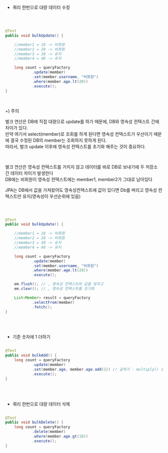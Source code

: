 * 쿼리 한번으로 대량 데이터 수정

<br/>

```java

@Test
public void bulkUpdate() {

    //member1 = 10 -> 비회원
    //member2 = 20 -> 비회원
    //member3 = 30 -> 유지
    //member4 = 40 -> 유지

    long count = queryFactory
            .update(member)
            .set(member.username, "비회원")
            .where(member.age.lt(28))
            .execute();
}

```

<br/>

+) 주의

벌크 연산은 DB에 직접 대량으로 update를 하기 때문에, DB와 영속성 컨텍스트 간에 차이가 있다.<br/>
만약 여기서 select(member)로 조회를 하게 된다면 영속성 컨텍스트가 우선이기 때문에 결국 수정된 DB의 member는 조회하지 못하게 된다.<br/>
따라서, 벌크 update 이후에 영속성 컨텍스트를 초기화 해주는 것이 중요하다.

<br/>

벌크 연산은 영속성 컨텍스트를 거치지 않고 데이터를 바로 DB로 보내기에 두 저장소 간 데이터 차이가 발생한다 <br/>
DB에는 비회원이 영속성 컨텍스트에는 member1, member2가 그대로 남아있다

JPA는 DB에서 값을 가져왔어도 영속성컨텍스트에 값이 있다면 Db를 버리고 영속성 컨텍스트만 유지(영속성이 우선순위에 있음)

<br/>

```java

@Test
public void bulkUpdate() {

    //member1 = 10 -> 비회원
    //member2 = 20 -> 비회원
    //member3 = 30 -> 유지
    //member4 = 40 -> 유지

    long count = queryFactory
            .update(member)
            .set(member.username, "비회원")
            .where(member.age.lt(28))
            .execute();

    em.flush(); // , 영속성 컨텍스트와 값을 맞추고
    em.clear(); // , 영속성 컨텍스트를 초기화

    List<Member> result = queryFactory
            .selectFrom(member)
            .fetch();
}

```

<br/><br/>

* 기존 숫자에 1 더하기

```java

@Test
public void bulkAdd() {
    long count = queryFactory
            .update(member)
            .set(member.age, member.age.add(1)) // 곱하기 - multiply() 등 여러 연산을 지원한다.
            .execute();
}

```

<br/><br/>

* 쿼리 한번으로 대량 데이터 삭제

```java

@Test
public void bulkDelete() {
    long count = queryFactory
            .delete(member)
            .where(member.age.gt(18))
            .execute();
}

```


